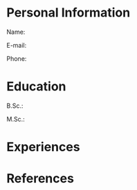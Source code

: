 # Personal Information
Name:

E-mail:

Phone:

# Education
B.Sc.:


M.Sc.:

# Experiences

# References

